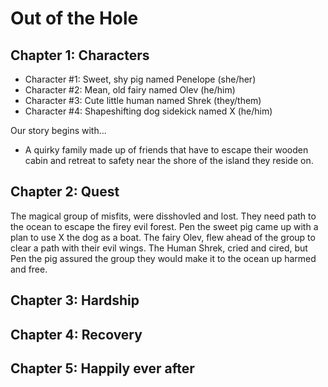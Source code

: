 # Out of the Hole

## Chapter 1: Characters
- Character #1: Sweet, shy pig named Penelope (she/her)
- Character #2: Mean, old fairy named Olev (he/him)
- Character #3: Cute little human named Shrek (they/them)
- Character #4: Shapeshifting dog sidekick named X (he/him)
  
Our story begins with...
- A quirky family made up of friends that have to escape their wooden cabin and retreat to safety near the shore of the island they reside on.


## Chapter 2: Quest
The magical group of misfits, were disshovled and lost. They need path to the ocean to escape the firey evil forest. Pen the sweet pig came up with a plan to use X the dog as a boat. The fairy Olev, flew ahead of the group to clear a path with their evil wings.
The Human Shrek, cried and cired, but Pen the pig assured the group they would make it to the ocean up harmed and free. 
## Chapter 3: Hardship


## Chapter 4: Recovery


## Chapter 5: Happily ever after


